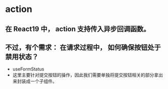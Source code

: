 # action

## 在 React19 中， action 支持传入异步回调函数。

## 不过，有个需求： 在请求过程中， 如何确保按钮处于 禁用状态？

- useFormStatus
- 这里主要针对提交按钮的操作，因此我们需要单独将提交按钮相关的部分拿出来封装成一个子组件。
